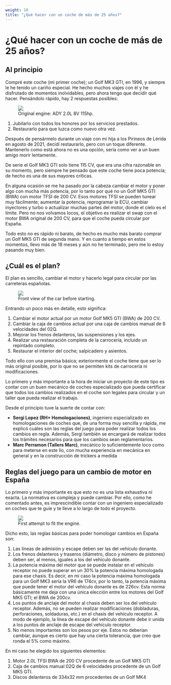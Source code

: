 ```yaml
---
weight: 10
title: "¿Qué hacer con un coche de más de 25 años?"
---
```


# ¿Qué hacer con un coche de más de 25 años?

## Al principio

Compré este coche (mi primer coche); un Golf MK3 GTI, en 1996, y siempre le he tenido un cariño especial. He hecho muchos viajes con él y he disfrutado de momentos inolvidables, pero ahora tengo que decidir qué hacer. Pensándolo rápido, hay 2 respuestas posibles:

<figure><img src="/images/beginning-03.jpg"><figcaption>Original engine: ADY 2.0L 8V 115hp.</figcaption></figure>

1. Jubilarlo con todos los honores por los servicios prestados.
2. Restaurarlo para que luzca como nuevo otra vez.

Después de pensármelo durante un viaje con mi hija a los Pirineos de Lérida en agosto de 2021, decidí restaurarlo, pero con un toque diferente. Mantenerlo como está ahora no es una opción, sería como ver a un buen amigo morir lentamente.

De serie el Golf MK3 GTI solo tiene 115 CV, que era una cifra razonable en su momento, pero siempre he pensado que este coche tiene poca potencia; de hecho es una de sus mayores críticas.

En alguna ocasión se me ha pasado por la cabeza cambiar el motor y poner algo con mucha más potencia, por lo tanto por qué no un Golf MK5 GTI (BWA) con motor TFSI de 200 CV. Esos motores TFSI se pueden tunear muy fácilmente; aumentar la potencia, reprogramar la ECU, cambiar inyectores y turbo o actualizar muchas partes del motor, donde el cielo es el límite. Pero no nos volvamos locos, el objetivo es realizar el swap con el motor BWA original de 200 CV, para que el coche pueda circular por España.

Todo esto no es rápido ni barato, de hecho es mucho más barato comprar un Golf MK5 GTI de segunda mano. Y en cuanto a tiempo en estos momentos, llevo más de 18 meses y aún no he terminado, pero me lo estoy pasando muy bien.

## ¿Cuál es el plan?

El plan es sencillo, cambiar el motor y hacerlo legal para circular por las carreteras españolas.

<figure><img src="/images/beginning-noplate-01.jpg"><figcaption>Front view of the car before starting.</figcaption></figure>

Entrando un poco más en detalle, esto significa:

1. Cambiar el motor actual por un motor Golf MK5 GTI (BWA) de 200 CV.
2. Cambiar la caja de cambios actual por una caja de cambios manual de 6 velocidades del 02Q.
3. Mejorar los frenos delanteros, las suspensiones y los ejes.
4. Realizar una restauración completa de la carrocería, incluido un repintado completo.
5. Restaurar el interior del coche; salpicadero y asientos.

Todo ello con una premisa básica; exteriormente el coche tiene que ser lo más original posible, por lo que no se permiten kits de carrocería ni modificaciones.

Lo primero y más importante a la hora de iniciar un proyecto de este tipo es contar con un buen mecánico de coches especializado que pueda certificar que todos los cambios realizados en el coche son legales para circular y un taller que pueda realizar el trabajo.

Desde el principio tuve la suerte de contar con:

+ **Sergi Lopez (RH+ Homologaciones)**, ingeniero especializado en homologaciones de coches que, de una forma muy sencilla y rápida, me explicó cuáles son las reglas del juego para poder realizar todos los cambios en regla. Además, Sergi también se encargará de realizar todos los trámites necesarios para que los cambios sean reglamentarios.
+ **Marc Perramon (Tallers Marc)**, mecánico lo suficientemente loco como para meterse en este lío, con mucha experiencia en mecánica en general y en la construcción de trickers a medida

## Reglas del juego para un cambio de motor en España

Lo primero y más importante es que esto no es una lista exhaustiva ni exacta. La normativa es compleja y puede cambiar. Por ello, como he comentado antes, es imprescindible contar con un ingeniero especializado en coches que te guíe y te lleve a lo largo de todo el proyecto.

<figure><img src="/images/first-attempt-03.jpg"><figcaption>First attempt to fit the engine.</figcaption></figure>

Dicho esto, las reglas básicas para poder homologar cambios en España son:

1. Las líneas de admisión y escape deben ser las del vehículo donante.
2. Los frenos delanteros y traseros (diámetro, disco y número de pistones) deben ser, al menos, iguales a los del vehículo donante.
3. La potencia máxima del motor que se puede instalar en el vehículo receptor no puede superar en un 30% la potencia máxima homologada para ese chasis. Es decir, en mi caso la potencia máxima homologada para un Golf MK3 sería la VR6 de 174cv, por lo tanto, la potencia máxima que puede tener el motor del vehículo donante es de 226cv. Esta norma básicamente me deja con una única elección entre los motores del Golf MK5 GTI; el BWA de 200cv.
4. Los puntos de anclaje del motor al chasis deben ser los del vehículo receptor. Además, no se pueden realizar modificaciones (dobladuras, perforaciones, soldaduras, etc.) en el chasis del vehículo receptor. A modo de ejemplo, la línea de escape del vehículo donante debe ir unida a los puntos de anclaje de escape del vehículo receptor.
5. No menos importantes son los pesos por eje. Estos no deberían cambiar, aunque es cierto que hay una cierta tolerancia, que creo que ronda el 5% como máximo.

En mi caso he elegido los siguientes elementos:

1. Motor 2.0L TFSI BWA de 200 CV procedente de un Golf MK5 GTI
2. Caja de cambios manual 02Q de 6 velocidades procedente de un Golf MK5 GTI.
3. Discos delanteros de 334x32 mm procedentes de un Golf MK4